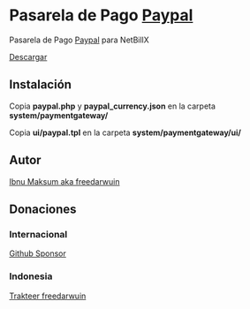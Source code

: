 # Pasarela de Pago [Paypal](https://paypal.me/freedarwuin)

Pasarela de Pago [Paypal](https://paypal.me/freedarwuin) para NetBillX

[Descargar](https://github.com/freedarwuin/NetBillX-paypal/archive/refs/heads/main.zip)

## Instalación

Copia **paypal.php** y **paypal_currency.json** en la carpeta **system/paymentgateway/**

Copia **ui/paypal.tpl** en la carpeta **system/paymentgateway/ui/**

## Autor

[Ibnu Maksum aka freedarwuin](https://github.com/freedarwuin)

## Donaciones

### Internacional
[Github Sponsor](https://github.com/sponsors/freedarwuin)

### Indonesia
[Trakteer freedarwuin](https://trakteer.id/freedarwuin)